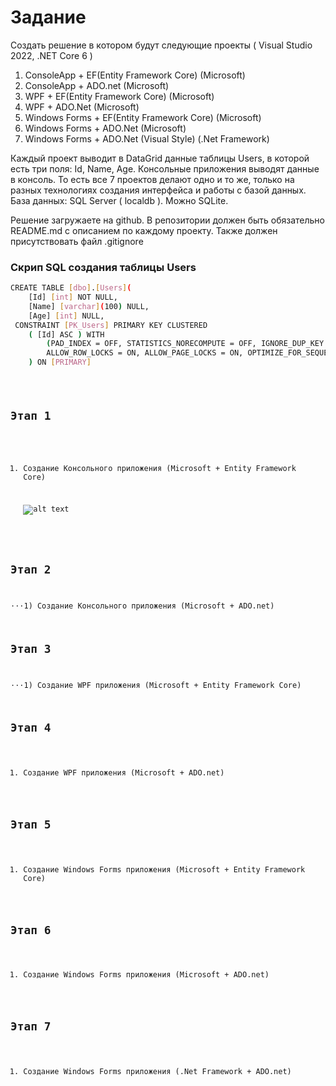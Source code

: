 # Задание
Создать решение в котором будут следующие проекты ( Visual Studio 2022, .NET Core 6 )

1. ConsoleApp + EF(Entity Framework Core)    (Microsoft) 
2. ConsoleApp + ADO.net                      (Microsoft) 
3. WPF + EF(Entity Framework Core)           (Microsoft) 
4. WPF + ADO.Net                             (Microsoft) 
5. Windows Forms + EF(Entity Framework Core) (Microsoft) 
6. Windows Forms + ADO.Net                   (Microsoft) 
7. Windows Forms + ADO.Net (Visual Style)    (.Net Framework) 

Каждый проект выводит в DataGrid данные таблицы Users, в которой есть три поля: Id, Name, Age. Консольные приложения выводят данные в консоль.
То есть все 7 проектов делают одно и то же, только на разных технологиях создания интерфейса и работы с базой данных.
База данных: SQL Server ( localdb ). Можно SQLite.

Решение загружаете на github. В репозитории должен быть обязательно README.md с описанием по каждому проекту.
Также должен присутствовать файл .gitignore

### Скрип SQL создания таблицы Users

``` bash
CREATE TABLE [dbo].[Users](
	[Id] [int] NOT NULL,
	[Name] [varchar](100) NULL,
	[Age] [int] NULL,
 CONSTRAINT [PK_Users] PRIMARY KEY CLUSTERED 
    ( [Id] ASC ) WITH 
        (PAD_INDEX = OFF, STATISTICS_NORECOMPUTE = OFF, IGNORE_DUP_KEY = OFF,
        ALLOW_ROW_LOCKS = ON, ALLOW_PAGE_LOCKS = ON, OPTIMIZE_FOR_SEQUENTIAL_KEY = OFF) ON [PRIMARY]
    ) ON [PRIMARY]
```
<code>

## Этап 1
	
1) Создание Консольного приложения (Microsoft + Entity Framework Core)

   ![alt text]()
   
## Этап 2

⋅⋅⋅1) Создание Консольного приложения (Microsoft + ADO.net)

## Этап 3

⋅⋅⋅1) Создание WPF приложения (Microsoft + Entity Framework Core)

## Этап 4

1) Создание WPF приложения (Microsoft + ADO.net)

## Этап 5

1) Создание Windows Forms приложения (Microsoft + Entity Framework Core)

## Этап 6

1) Создание Windows Forms приложения (Microsoft + ADO.net)

## Этап 7

1) Создание Windows Forms приложения (.Net Framework + ADO.net)
</code>
